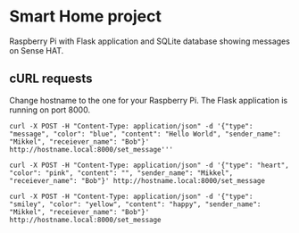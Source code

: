 # Smart Home project

Raspberry Pi with Flask application and SQLite database showing messages on Sense HAT.

## cURL requests

Change hostname to the one for your Raspberry Pi. The Flask application is running on port 8000.

```
curl -X POST -H "Content-Type: application/json" -d '{"type": "message", "color": "blue", "content": "Hello World", "sender_name": "Mikkel", "receiever_name": "Bob"}' http://hostname.local:8000/set_message'''

curl -X POST -H "Content-Type: application/json" -d '{"type": "heart", "color": "pink", "content": "", "sender_name": "Mikkel", "receiever_name": "Bob"}' http://hostname.local:8000/set_message

curl -X POST -H "Content-Type: application/json" -d '{"type": "smiley", "color": "yellow", "content": "happy", "sender_name": "Mikkel", "receiever_name": "Bob"}' http://hostname.local:8000/set_message
```
